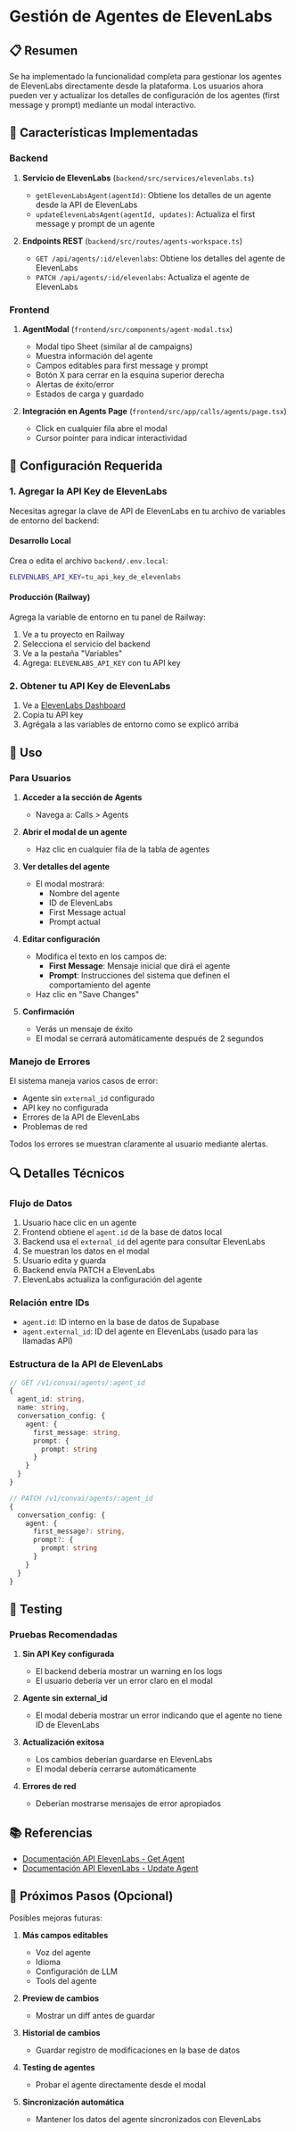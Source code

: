 # Gestión de Agentes de ElevenLabs

## 📋 Resumen

Se ha implementado la funcionalidad completa para gestionar los agentes de ElevenLabs directamente desde la plataforma. Los usuarios ahora pueden ver y actualizar los detalles de configuración de los agentes (first message y prompt) mediante un modal interactivo.

## 🎯 Características Implementadas

### Backend

1. **Servicio de ElevenLabs** (`backend/src/services/elevenlabs.ts`)

   - `getElevenLabsAgent(agentId)`: Obtiene los detalles de un agente desde la API de ElevenLabs
   - `updateElevenLabsAgent(agentId, updates)`: Actualiza el first message y prompt de un agente

2. **Endpoints REST** (`backend/src/routes/agents-workspace.ts`)
   - `GET /api/agents/:id/elevenlabs`: Obtiene los detalles del agente de ElevenLabs
   - `PATCH /api/agents/:id/elevenlabs`: Actualiza el agente de ElevenLabs

### Frontend

1. **AgentModal** (`frontend/src/components/agent-modal.tsx`)

   - Modal tipo Sheet (similar al de campaigns)
   - Muestra información del agente
   - Campos editables para first message y prompt
   - Botón X para cerrar en la esquina superior derecha
   - Alertas de éxito/error
   - Estados de carga y guardado

2. **Integración en Agents Page** (`frontend/src/app/calls/agents/page.tsx`)
   - Click en cualquier fila abre el modal
   - Cursor pointer para indicar interactividad

## 🔧 Configuración Requerida

### 1. Agregar la API Key de ElevenLabs

Necesitas agregar la clave de API de ElevenLabs en tu archivo de variables de entorno del backend:

#### Desarrollo Local

Crea o edita el archivo `backend/.env.local`:

```bash
ELEVENLABS_API_KEY=tu_api_key_de_elevenlabs
```

#### Producción (Railway)

Agrega la variable de entorno en tu panel de Railway:

1. Ve a tu proyecto en Railway
2. Selecciona el servicio del backend
3. Ve a la pestaña "Variables"
4. Agrega: `ELEVENLABS_API_KEY` con tu API key

### 2. Obtener tu API Key de ElevenLabs

1. Ve a [ElevenLabs Dashboard](https://elevenlabs.io/app/settings/api-keys)
2. Copia tu API key
3. Agrégala a las variables de entorno como se explicó arriba

## 📖 Uso

### Para Usuarios

1. **Acceder a la sección de Agents**

   - Navega a: Calls > Agents

2. **Abrir el modal de un agente**

   - Haz clic en cualquier fila de la tabla de agentes

3. **Ver detalles del agente**

   - El modal mostrará:
     - Nombre del agente
     - ID de ElevenLabs
     - First Message actual
     - Prompt actual

4. **Editar configuración**

   - Modifica el texto en los campos de:
     - **First Message**: Mensaje inicial que dirá el agente
     - **Prompt**: Instrucciones del sistema que definen el comportamiento del agente
   - Haz clic en "Save Changes"

5. **Confirmación**
   - Verás un mensaje de éxito
   - El modal se cerrará automáticamente después de 2 segundos

### Manejo de Errores

El sistema maneja varios casos de error:

- Agente sin `external_id` configurado
- API key no configurada
- Errores de la API de ElevenLabs
- Problemas de red

Todos los errores se muestran claramente al usuario mediante alertas.

## 🔍 Detalles Técnicos

### Flujo de Datos

1. Usuario hace clic en un agente
2. Frontend obtiene el `agent.id` de la base de datos local
3. Backend usa el `external_id` del agente para consultar ElevenLabs
4. Se muestran los datos en el modal
5. Usuario edita y guarda
6. Backend envía PATCH a ElevenLabs
7. ElevenLabs actualiza la configuración del agente

### Relación entre IDs

- `agent.id`: ID interno en la base de datos de Supabase
- `agent.external_id`: ID del agente en ElevenLabs (usado para las llamadas API)

### Estructura de la API de ElevenLabs

```typescript
// GET /v1/convai/agents/:agent_id
{
  agent_id: string,
  name: string,
  conversation_config: {
    agent: {
      first_message: string,
      prompt: {
        prompt: string
      }
    }
  }
}

// PATCH /v1/convai/agents/:agent_id
{
  conversation_config: {
    agent: {
      first_message?: string,
      prompt?: {
        prompt: string
      }
    }
  }
}
```

## 🧪 Testing

### Pruebas Recomendadas

1. **Sin API Key configurada**

   - El backend debería mostrar un warning en los logs
   - El usuario debería ver un error claro en el modal

2. **Agente sin external_id**

   - El modal debería mostrar un error indicando que el agente no tiene ID de ElevenLabs

3. **Actualización exitosa**

   - Los cambios deberían guardarse en ElevenLabs
   - El modal debería cerrarse automáticamente

4. **Errores de red**
   - Deberían mostrarse mensajes de error apropiados

## 📚 Referencias

- [Documentación API ElevenLabs - Get Agent](https://elevenlabs.io/docs/agents-platform/api-reference/agents/get)
- [Documentación API ElevenLabs - Update Agent](https://elevenlabs.io/docs/agents-platform/api-reference/agents/update)

## 🚀 Próximos Pasos (Opcional)

Posibles mejoras futuras:

1. **Más campos editables**

   - Voz del agente
   - Idioma
   - Configuración de LLM
   - Tools del agente

2. **Preview de cambios**

   - Mostrar un diff antes de guardar

3. **Historial de cambios**

   - Guardar registro de modificaciones en la base de datos

4. **Testing de agentes**

   - Probar el agente directamente desde el modal

5. **Sincronización automática**
   - Mantener los datos del agente sincronizados con ElevenLabs
